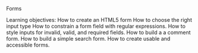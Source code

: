 Forms

Learning objectives:
How to create an HTML5 form
How to choose the right input type
How to constrain a form field with regular expressions.
How to style inputs for invalid, valid, and required fields.
How to build a a comment form.
How to build a simple search form.
How to create usable and accessible forms.